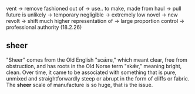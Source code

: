 vent -> remove
fashioned out of -> use.. to make, made from
haul -> pull
future is unlikely -> temporary
negligible -> extremely low
novel -> new
revolt -> shift
much higher representation of -> large proportion
control -> professional authority (18.2.26)

## sheer

"Sheer" comes from the Old English "scǣre," which meant clear, free from obstruction, and has roots in the Old Norse term "skǣr," meaning bright, clean. Over time, it came to be associated with something that is pure, unmixed and straightforwardly steep or abrupt in the form of cliffs or fabric.
The **sheer** scale of manufacture is so huge, that is the issue.
